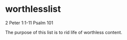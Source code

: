 # worthlesslist
2 Peter 1:1-11
Psalm 101 

The purpose of this list is to rid life of worthless content.
